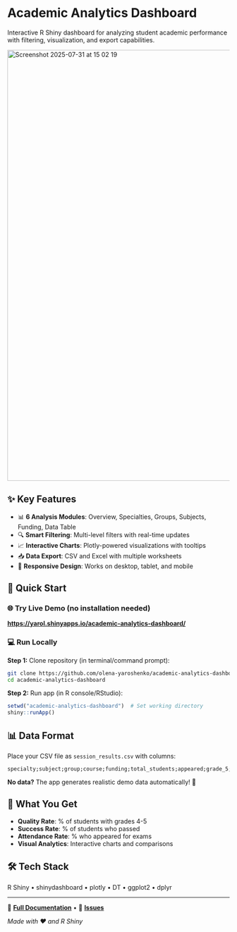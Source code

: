 # Academic Analytics Dashboard

Interactive R Shiny dashboard for analyzing student academic performance with filtering, visualization, and export capabilities.

<img width="1920" height="978" alt="Screenshot 2025-07-31 at 15 02 19" src="https://github.com/user-attachments/assets/59e3d203-efb2-4e66-ab30-42af38960335" />


## ✨ Key Features

- 📊 **6 Analysis Modules**: Overview, Specialties, Groups, Subjects, Funding, Data Table
- 🔍 **Smart Filtering**: Multi-level filters with real-time updates
- 📈 **Interactive Charts**: Plotly-powered visualizations with tooltips
- 📥 **Data Export**: CSV and Excel with multiple worksheets
- 📱 **Responsive Design**: Works on desktop, tablet, and mobile

## 🚀 Quick Start

### 🌐 Try Live Demo (no installation needed)
**https://yarol.shinyapps.io/academic-analytics-dashboard/**

### 💻 Run Locally
**Step 1:** Clone repository (in terminal/command prompt):
```bash
git clone https://github.com/olena-yaroshenko/academic-analytics-dashboard.git
cd academic-analytics-dashboard
```

**Step 2:** Run app (in R console/RStudio):
```r
setwd("academic-analytics-dashboard")  # Set working directory 
shiny::runApp()
```

## 📊 Data Format

Place your CSV file as `session_results.csv` with columns:
```
specialty;subject;group;course;funding;total_students;appeared;grade_5;grade_4;grade_3;grade_2
```

**No data?** The app generates realistic demo data automatically! 🎯

## 🎯 What You Get

- **Quality Rate**: % of students with grades 4-5
- **Success Rate**: % of students who passed  
- **Attendance Rate**: % who appeared for exams
- **Visual Analytics**: Interactive charts and comparisons

## 🛠️ Tech Stack

R Shiny • shinydashboard • plotly • DT • ggplot2 • dplyr

---


📖 **[Full Documentation](docs/README_FULL.md)** • 🐛 **[Issues](https://github.com/olena-yaroshenko/academic-analytics-dashboard/issues)**


*Made with ❤️ and R Shiny*
